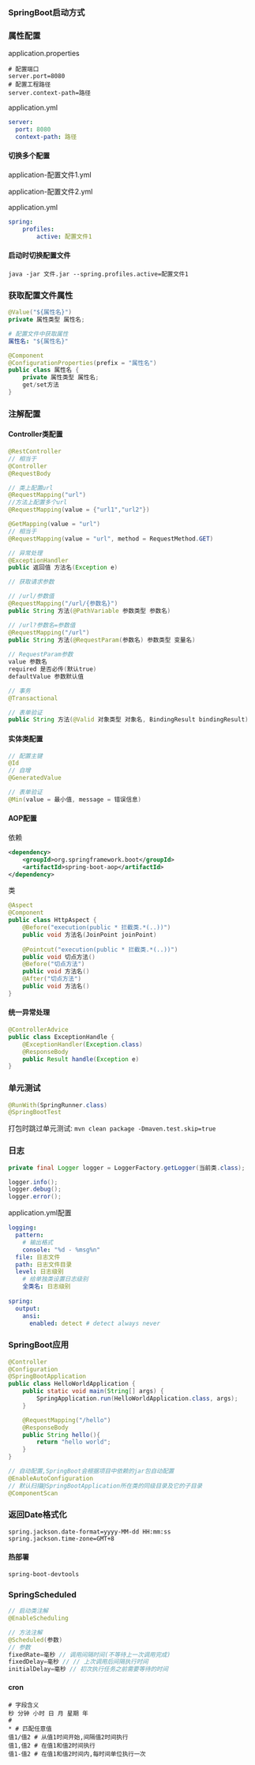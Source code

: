 ### SpringBoot启动方式

### 属性配置

application.properties

```properties
# 配置端口
server.port=8080
# 配置工程路径
server.context-path=路径
```

application.yml

```yaml
server:
  port: 8080
  context-path: 路径
```

#### 切换多个配置

application-配置文件1.yml

application-配置文件2.yml

application.yml

```yaml
spring:
	profiles:
		active: 配置文件1
```

#### 启动时切换配置文件

` java -jar 文件.jar --spring.profiles.active=配置文件1 `

### 获取配置文件属性

```java
@Value("${属性名}")
private 属性类型 属性名; 
```

```yaml
# 配置文件中获取属性
属性名: "${属性名}"
```

```java
@Component
@ConfigurationProperties(prefix = "属性名")
public class 属性名 {
    private 属性类型 属性名;
  	get/set方法
}
```

### 注解配置

#### Controller类配置

```java
@RestController
// 相当于
@Controller
@RequestBody

// 类上配置url
@RequestMapping("url")
//方法上配置多个url
@RequestMapping(value = {"url1","url2"})

@GetMapping(value = "url")
// 相当于
@RequestMapping(value = "url", method = RequestMethod.GET)

// 异常处理
@ExceptionHandler
public 返回值 方法名(Exception e)
```

```java
// 获取请求参数

// /url/参数值
@RequestMapping("/url/{参数名}")
public String 方法(@PathVariable 参数类型 参数名)

// /url?参数名=参数值
@RequestMapping("/url")
public String 方法(@RequestParam(参数名) 参数类型 变量名)
  
// RequestParam参数
value 参数名
required 是否必传(默认true)
defaultValue 参数默认值
```

```java
// 事务
@Transactional
```

```java
// 表单验证
public String 方法(@Valid 对象类型 对象名, BindingResult bindingResult)
```

#### 实体类配置

```java
// 配置主键
@Id
// 自增
@GeneratedValue

// 表单验证
@Min(value = 最小值, message = 错误信息)
```

#### AOP配置

依赖

```xml
<dependency>
	<groupId>org.springframework.boot</groupId>
    <artifactId>spring-boot-aop</artifactId>
</dependency>
```

类

```java
@Aspect
@Component
public class HttpAspect {
    @Before("execution(public * 拦截类.*(..))")
    public void 方法名(JoinPoint joinPoint)
      
    @Pointcut("execution(public * 拦截类.*(..))")
    public void 切点方法()
    @Before("切点方法")
    public void 方法名()
    @After("切点方法")
    public void 方法名()
}
```

#### 统一异常处理

```java
@ControllerAdvice
public class ExceptionHandle {
    @ExceptionHandler(Exception.class)
    @ResponseBody
    public Result handle(Exception e)
}
```

### 单元测试

```java
@RunWith(SpringRunner.class)
@SpringBootTest
```

打包时跳过单元测试: ` mvn clean package -Dmaven.test.skip=true `

### 日志

```java
private final Logger logger = LoggerFactory.getLogger(当前类.class);

logger.info();
logger.debug();
logger.error();
```

application.yml配置

```yaml
logging:
  pattern:
  	# 输出格式
    console: "%d - %msg%n"
  file: 日志文件
  path: 日志文件目录
  level: 日志级别
  	# 给单独类设置日志级别
  	全类名: 日志级别
  	
spring:
  output:
    ansi:
      enabled: detect # detect always never
```

### SpringBoot应用

```java
@Controller
@Configuration
@SpringBootApplication
public class HelloWorldApplication {
    public static void main(String[] args) {
        SpringApplication.run(HelloWorldApplication.class, args);
    }

    @RequestMapping("/hello")
    @ResponseBody
    public String hello(){
        return "hello world";
    }
}
```

```java
// 自动配置,SpringBoot会根据项目中依赖的jar包自动配置
@EnableAutoConfiguration
// 默认扫描@SpringBootApplication所在类的同级目录及它的子目录
@ComponentScan
```

### 返回Date格式化

```properties
spring.jackson.date-format=yyyy-MM-dd HH:mm:ss
spring.jackson.time-zone=GMT+8
```

#### 热部署

```xml
spring-boot-devtools
```

### SpringScheduled

```java
// 启动类注解
@EnableScheduling

// 方法注解
@Scheduled(参数)
// 参数
fixedRate=毫秒 // 调用间隔时间(不等待上一次调用完成)
fixedDelay=毫秒 // // 上次调用后间隔执行时间
initialDelay=毫秒 // 初次执行任务之前需要等待的时间
```

#### cron

```shell
# 字段含义
秒 分钟 小时 日 月 星期 年
# 
* # 匹配任意值
值1/值2 # 从值1时间开始,间隔值2时间执行
值1,值2 # 在值1和值2时间执行
值1-值2 # 在值1和值2时间内,每时间单位执行一次
```

